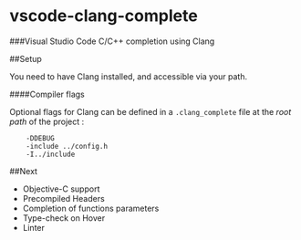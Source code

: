 # vscode-clang-complete
###Visual Studio Code C/C++ completion using Clang

##Setup

You need to have Clang installed, and accessible via your path.

####Compiler flags

Optional flags for Clang can be defined in a `.clang_complete` file at the *root path*  of the project :

```
    -DDEBUG
    -include ../config.h
    -I../include
```

##Next

- Objective-C support
- Precompiled Headers
- Completion of functions parameters
- Type-check on Hover
- Linter
